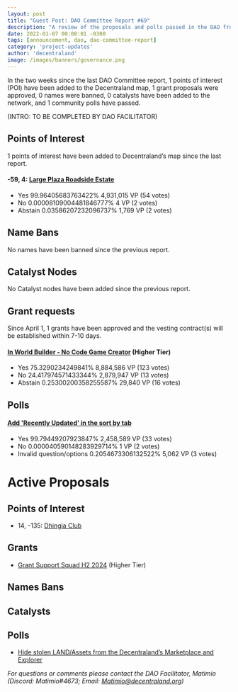 ```yaml
---
layout: post
title: "Guest Post: DAO Committee Report #69"
description: "A review of the proposals and polls passed in the DAO from April 1 through April 15".
date: 2022-01-07 00:00:01 -0300
tags: [announcement, dao, dao-committee-report]
category: 'project-updates'
author: 'decentraland'
image: /images/banners/governance.png
---
```


In the two weeks since the last DAO Committee report, 1 points of interest (POI) have been added to the Decentraland map, 1 grant proposals were approved, 0 names were banned, 0 catalysts have been added to the network, and 1 community polls have passed.

(INTRO: TO BE COMPLETED BY DAO FACILITATOR)

## Points of Interest
1 points of interest have been added to Decentraland’s map since the last report.


#### -59, 4: [Large Plaza Roadside Estate](https://governance.decentraland.org/proposal/?id=10f97412-6c77-4c34-83cd-db8e3fa77fcb)

* Yes 99.96405683763422% 4,931,015 VP (54 votes)
* No 0.00008109004481846777% 4 VP (2 votes)
* Abstain 0.03586207232096737% 1,769 VP (2 votes)


## Name Bans

No names have been banned since the previous report.

## Catalyst Nodes
No Catalyst nodes have been added since the previous report.


## Grant requests
Since April 1, 1 grants have been approved and the vesting contract(s) will be established within 7-10 days.


#### [In World Builder - No Code Game Creator](https://governance.decentraland.org/proposal/?id=bf3c236b-ebcf-4e79-a3c2-26ddbfdb30eb) (Higher Tier)

* Yes 75.3290234249841% 8,884,586 VP (123 votes)
* No 24.417974571433344% 2,879,947 VP (13 votes)
* Abstain 0.25300200358255587% 29,840 VP (16 votes)


## Polls

#### [Add &#39;Recently Updated&#39; in the sort by tab](https://governance.decentraland.org/proposal/?id=e8fcab52-9b17-43a6-b521-871aefd00b98)

* Yes 99.79449207923847% 2,458,589 VP (33 votes)
* No 0.000040590148283929714% 1 VP (2 votes)
* Invalid question/options 0.2054673306132522% 5,062 VP (3 votes)



# Active Proposals

## Points of Interest

* 14, -135: [Dhingia Club](https://governance.decentraland.org/proposal/?id=43d02ccb-730f-48f1-ad10-8742b0749f88)

## Grants

* [Grant Support Squad H2 2024](https://governance.decentraland.org/proposal/?id=f38cf299-f5df-45b7-b08c-716c49dc14d9) (Higher Tier)

## Names Bans


## Catalysts


## Polls

* [Hide stolen LAND/Assets from the Decentraland’s Marketplace and Explorer](https://governance.decentraland.org/proposal/?id=052380ff-1dd7-4354-abc2-725adc2cba1b)

*For questions or comments please contact the DAO Facilitator, Matimio (Discord: Matimio#4673; Email: [Matimio@decentraland.org](mailto:Matimio@decentraland.org))*